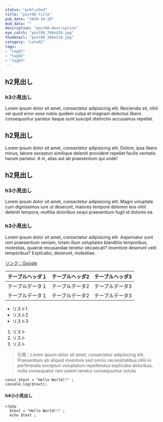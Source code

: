 ```yaml
---
status: "published"
title: "post08-title"
pub_date: "2020-10-10"
mod_data: ""
description: "post08-description"
eye_catch: "post08_768x420.jpg"
thumbnail: "post08_384x210.jpg"
category: "cate02"
tags:
- "tag01"
- "tag02"
- "tag03"
---
```


## h2見出し

### h3小見出し

Lorem ipsum dolor sit amet, consectetur adipisicing elit. Reiciendis sit, nihil vel quod error esse nobis quidem culpa et magnam delectus libero consequuntur pariatur itaque sunt suscipit distinctio accusamus repellat.

## h2見出し

Lorem ipsum dolor sit amet, consectetur adipisicing elit. Dolore, ipsa libero minus, labore excepturi similique deleniti provident repellat facilis veritatis harum pariatur. A in, alias aut ab praesentium qui unde!

## h2見出し

### h3小見出し

Lorem ipsum dolor sit amet, consectetur adipisicing elit. Magni voluptate cum dignissimos iure ut deserunt, maiores tempore dolorem eos nihil deleniti tempora, mollitia doloribus sequi praesentium fugit id dolores ea.

### h3小見出し

Lorem ipsum dolor sit amet, consectetur adipisicing elit. Aspernatur sunt rem praesentium veniam, totam illum voluptates blanditiis temporibus, molestias, quaerat recusandae tenetur obcaecati? Inventore deserunt velit temporibus? Explicabo, deserunt, molestiae.

[リンク：Google](https://google.com)

<table>
  <thead>
    <tr>
      <th>テーブルヘッダ１</th>
      <th>テーブルヘッダ2</th>
      <th>テーブルヘッダ3</th>
    </tr>
  <thead>
  <tbody>
    <tr>
      <td>テーブルデータ１</td>
      <td>テーブルデータ2</td>
      <td>テーブルデータ3</td>
    </tr>
    <tr>
      <td>テーブルデータ１</td>
      <td>テーブルデータ2</td>
      <td>テーブルデータ3</td>
    </tr>
  <tbody>
</table>

* リスト1
* リスト2
* リスト3

1.  リスト
2.  リスト
3.  リスト

> 引用：Lorem ipsum dolor sit amet, consectetur adipisicing elit. Praesentium ab aliquid inventore sed omnis necessitatibus nihil in perferendis excepturi voluptatum repellendus explicabo doloribus, nulla consequatur rem autem tenetur consequuntur soluta.

    const $text = "Hello World!!" ;
    console.log($text);

#### h4小小見出し

    <?php
      $text = "Hello World!!" ;
      echo $text ;